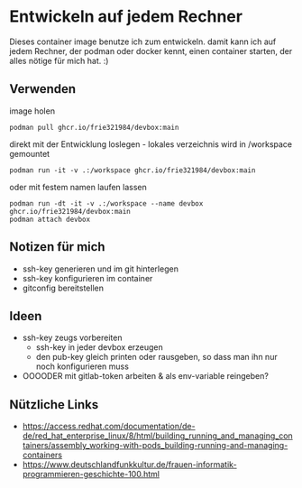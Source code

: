 # Entwickeln auf jedem Rechner

Dieses container image benutze ich zum entwickeln. damit kann ich auf jedem Rechner, der podman oder docker kennt, einen container starten, der alles nötige für mich hat. :)

## Verwenden

image holen
```
podman pull ghcr.io/frie321984/devbox:main
```

direkt mit der Entwicklung loslegen - lokales verzeichnis wird in /workspace gemountet
```
podman run -it -v .:/workspace ghcr.io/frie321984/devbox:main
```

oder mit festem namen laufen lassen
```
podman run -dt -it -v .:/workspace --name devbox ghcr.io/frie321984/devbox:main
podman attach devbox
```

## Notizen für mich
- ssh-key generieren und im git hinterlegen
- ssh-key konfigurieren im container
- gitconfig bereitstellen

## Ideen
- ssh-key zeugs vorbereiten
    * ssh-key in jeder devbox erzeugen
    * den pub-key gleich printen oder rausgeben, so dass man ihn nur noch konfigurieren muss
- OOOODER mit gitlab-token arbeiten & als env-variable reingeben?

## Nützliche Links
- https://access.redhat.com/documentation/de-de/red_hat_enterprise_linux/8/html/building_running_and_managing_containers/assembly_working-with-pods_building-running-and-managing-containers
- https://www.deutschlandfunkkultur.de/frauen-informatik-programmieren-geschichte-100.html

